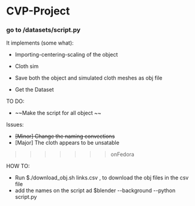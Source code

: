 # CVP-Project

### go to /datasets/script.py

It implements (some what):
- Importing-centering-scaling of the object
- Cloth sim
- Save both the object and simulated cloth meshes as obj file

- Get the Dataset 

TO DO:
- ~~Make the script for all object ~~

Issues:
- ~~[Minor] Change the naming convections~~
- [Major] The cloth appears to be unsatable
>>>>>>> onFedora


HOW TO:
- Run $./download_obj.sh links.csv , to download the obj files in the csv file
- add the names on the script ad $blender --background --python script.py

